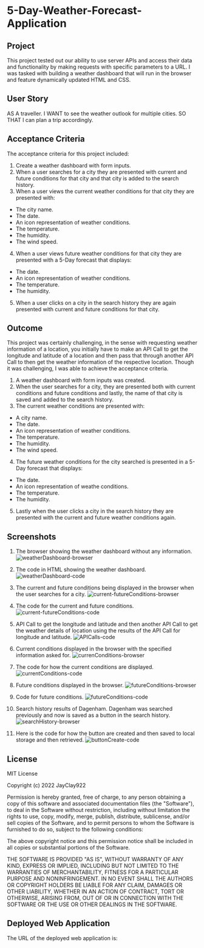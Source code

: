 # 5-Day-Weather-Forecast-Application

## Project
This project tested out our ability to use server APIs and access their data and functionality by making requests with specific parameters to a URL. I was tasked with building a weather dashboard that will run in the browser and feature dynamically updated HTML and CSS.

## User Story
AS A traveller.
I WANT to see the weather outlook for multiple cities.
SO THAT I can plan a trip accordingly.

## Acceptance Criteria
The acceptance criteria for this project included:

1. Create a weather dashboard with form inputs.
2. When a user searches for a city they are presented with current and future conditions for that city and that city is added to the search history.
3. When a user views the current weather conditions for that city they are presented with:
 - The city name.
 - The date.
 - An icon representation of weather conditions.
 - The temperature.
 - The humidity.
 - The wind speed.
4. When a user views future weather conditions for that city they are presented with a 5-Day forecast that displays:
 - The date.
 - An icon representation of weather conditions.
 - The temperature.
 - The humidity.
5. When a user clicks on a city in the search history they are again presented with current and future conditions for that city.

## Outcome
This project was certainly challenging, in the sense with requesting weather information of a location, you initially have to make an API Call to get the longitude and latitude of a location and then pass that through another API Call to then get the weather information of the respective location. Though it was challenging, I was able to achieve the acceptance criteria.

1. A weather dashboard with form inputs was created.
2. When the user searches for a city, they are presented both with current conditions and future conditions and lastly, the name of that city is saved and added to the search history.
3. The current weather conditions are presented with:
 - A city name.
 - The date.
 - An icon representation of weather conditions.
 - The temperature.
 - The humidity.
 - The wind speed.
4. The future weather conditions for the city searched is presented in a 5-Day forecast that displays:
 - The date.
 - An icon representation of weathe conditions.
 - The temperature.
 - The humidity.
5. Lastly when the user clicks a city in the search history they are presented with the current and future weather conditions again.

## Screenshots
1. The browser showing the weather dashboard without any information.
 ![weatherDashboard-browser](./assets/screenshots/weatherDashboard-browser.png)

2. The code in HTML showing the weather dashboard.
 ![weatherDashboard-code](./assets/screenshots/weatherDashboard-code.png)

3. The current and future conditions being displayed in the browser when the user searches for a city.
 ![current-futureConditions-browser](./assets/screenshots/current-futureConditions-browser.png)

4. The code for the current and future conditions.
 ![current-futureConditions-code](./assets/screenshots/current-futureConditions-code.png)

5. API Call to get the longitude and latitude and then another API Call to get the weather details of location using the results of the API Call for longitude and latitude.
 ![APICalls-code](./assets/screenshots/APICalls-code.png)

6. Current conditions displayed in the browser with the specified information asked for.
 ![currenConditions-browser](./assets/screenshots/currentConditions-browser.png)

7. The code for how the current conditions are displayed.
 ![currentConditions-code](./assets/screenshots/currentConditions-code.png)

8. Future conditions displayed in the browser.
 ![futureConditions-browser](./assets/screenshots/futureConditions-browser.png)

9. Code for future conditions.
 ![futureConditions-code](./assets/screenshots/futureConditions-code.png)

10. Search history results of Dagenham. Dagenham was searched previously and now is saved as a button in the search history.
 ![searchHistory-browser](./assets/screenshots/history-browser.png)

11. Here is the code for how the button are created and then saved to local storage and then retrieved.
 ![buttonCreate-code](./assets/screenshots/saveToHistory-code.png)


## License
MIT License

Copyright (c) 2022 JayClay922

Permission is hereby granted, free of charge, to any person obtaining a copy of this software and associated documentation files (the "Software"), to deal in the Software without restriction, including without limitation the rights to use, copy, modify, merge, publish, distribute, sublicense, and/or sell copies of the Software, and to permit persons to whom the Software is furnished to do so, subject to the following conditions:

The above copyright notice and this permission notice shall be included in all copies or substantial portions of the Software.

THE SOFTWARE IS PROVIDED "AS IS", WITHOUT WARRANTY OF ANY KIND, EXPRESS OR IMPLIED, INCLUDING BUT NOT LIMITED TO THE WARRANTIES OF MERCHANTABILITY, FITNESS FOR A PARTICULAR PURPOSE AND NONINFRINGEMENT. IN NO EVENT SHALL THE AUTHORS OR COPYRIGHT HOLDERS BE LIABLE FOR ANY CLAIM, DAMAGES OR OTHER LIABILITY, WHETHER IN AN ACTION OF CONTRACT, TORT OR OTHERWISE, ARISING FROM, OUT OF OR IN CONNECTION WITH THE SOFTWARE OR THE USE OR OTHER DEALINGS IN THE SOFTWARE.

## Deployed Web Application
The URL of the deployed web application is: